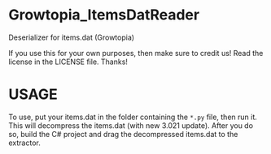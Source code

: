 # Growtopia_ItemsDatReader
Deserializer for items.dat (Growtopia)

If you use this for your own purposes, then make sure to credit us!  Read the license in the LICENSE file.  Thanks!

# USAGE
To use, put your items.dat in the folder containing the `*.py` file, then run it. This will decompress the items.dat (with new 3.021 update). After you do so, build the C# project and drag the decompressed items.dat to the extractor.
